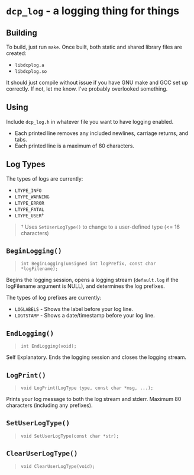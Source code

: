 # `dcp_log` - a logging thing for things

## Building

To build, just run `make`.  Once built, both static and shared library files
are created:

- `libdcplog.a`
- `libdcplog.so`

It should just compile without issue if you have
GNU make and GCC set up correctly.  If not, let me know.  I've probably
overlooked something.

## Using

Include `dcp_log.h` in whatever file you want to have logging enabled.

- Each printed line removes any included newlines, carriage returns, and tabs.
- Each printed line is a maximum of 80 characters.

## Log Types

The types of logs are currently:
- `LTYPE_INFO`
- `LTYPE_WARNING`
- `LTYPE_ERROR`
- `LTYPE_FATAL`
- `LTYPE_USER`†

> † Uses `SetUserLogType()` to change to a user-defined type (<= 16 characters)

## `BeginLogging()`

> `int BeginLogging(unsigned int logPrefix, const char *logFilename);`

Begins the logging session, opens a logging stream (`default.log` if
the logFilename argument is NULL), and determines the log prefixes.

The types of log prefixes are currently:
- `LOGLABELS` - Shows the label before your log line.
- `LOGTSTAMP` - Shows a date/timestamp before your log line.

## `EndLogging()`

> `int EndLogging(void);`

Self Explanatory.  Ends the logging session and closes the logging stream.

## `LogPrint()`

> `void LogPrint(LogType type, const char *msg, ...);`

Prints your log message to both the log stream and stderr.
Maximum 80 characters (including any prefixes).

## `SetUserLogType()`

> `void SetUserLogType(const char *str);`

## `ClearUserLogType()`

> `void ClearUserLogType(void);`
